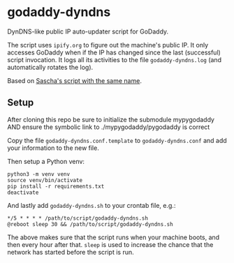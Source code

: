 # godaddy-dyndns
DynDNS-like public IP auto-updater script for GoDaddy.

The script uses `ipify.org` to figure out the machine's public IP. It only accesses GoDaddy when if the IP has changed since the last (successful) script invocation. It logs all its activities to the file `godaddy-dyndns.log` (and automatically rotates the log).

Based on [Sascha's script with the same name](https://saschpe.wordpress.com/2013/11/12/godaddy-dyndns-for-the-poor/).

## Setup

After cloning this repo be sure to initialize the submodule mypygodaddy AND ensure the symbolic link to ./mypygodaddy/pygodaddy is correct

Copy the file `godaddy-dyndns.conf.template` to `godaddy-dyndns.conf` and add your information to the new file.

Then setup a Python venv:

    python3 -m venv venv
    source venv/bin/activate
    pip install -r requirements.txt
    deactivate

And lastly add `godaddy-dyndns.sh` to your crontab file, e.g.:

    */5 * * * * /path/to/script/godaddy-dyndns.sh
    @reboot sleep 30 && /path/to/script/godaddy-dyndns.sh

The above makes sure that the script runs when your machine boots, and then every hour after that. `sleep` is used to increase the chance that the network has started before the script is run.
